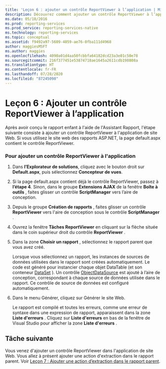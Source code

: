 ```yaml
---
title: 'Leçon 6 : ajouter un contrôle ReportViewer à l’application | Microsoft Docs'
description: Découvrez comment ajouter un contrôle ReportViewer à l’application de site web après avoir conçu le rapport enfant à l’aide de l’Assistant Rapport.
ms.date: 05/18/2016
ms.prod: reporting-services
ms.prod_service: reporting-services-native
ms.technology: reporting-services
ms.topic: conceptual
ms.assetid: f9492a97-5609-4059-ae76-0fba111d4968
author: maggiesMSFT
ms.author: maggies
ms.openlocfilehash: 4090a01d4aa50fcbbfa64182dcd23a3e01c50e78
ms.sourcegitcommit: 216f377451e53874718ae1645a2611cdb198808a
ms.translationtype: HT
ms.contentlocale: fr-FR
ms.lasthandoff: 07/28/2020
ms.locfileid: "87245098"
---
```

# <a name="lesson-6-add-a-reportviewer-control-to-the-application"></a>Leçon 6 : Ajouter un contrôle ReportViewer à l’application
Après avoir conçu le rapport enfant à l'aide de l'Assistant Rapport, l'étape suivante consiste à ajouter un contrôle ReportViewer à l'application de site Web. Si vous utilisez le site web des rapports ASP.NET, la page default.aspx contient le contrôle ReportViewer.   
  
### <a name="to-add-a-reportviewer-control-to-the-application"></a>Pour ajouter un contrôle ReportViewer à l'application  
  
1.  Dans **l’Explorateur de solutions**, cliquez avec le bouton droit sur **Default.aspx**, puis sélectionnez **Concepteur de vues**.  
  
2.  Si la page default.aspx contient déjà le contrôle ReportViewer, passez à **l’étape 4**. Sinon, dans le groupe **Extensions AJAX** de la fenêtre **Boîte à outils** , faites glisser un contrôle **ScriptManager** vers l’aire de conception.  
  
3.  Depuis le groupe **Création de rapports** , faites glisser un contrôle **ReportViewer** vers l'aire de conception sous le contrôle **ScriptManager** .  
  
4.  Ouvrez la fenêtre **Tâches ReportViewer** en cliquant sur la flèche située dans le coin supérieur droit du contrôle **ReportViewer** .  
  
5.  Dans la zone **Choisir un rapport** , sélectionnez le rapport parent que vous avez créé.  
  
    Lorsque vous sélectionnez un rapport, les instances de sources de données utilisées dans le rapport sont créées automatiquement. Le code est généré pour instancier chaque objet DataTable (et son conteneur [DataSet](https://msdn.microsoft.com/library/system.data.dataset.aspx) ). Un contrôle [ObjectDataSource](https://msdn.microsoft.com/library/system.web.ui.webcontrols.objectdatasource.aspx) est ajouté à l’aire de conception, correspondant à chaque source de données utilisée dans le rapport. Ce contrôle de source de données est configuré automatiquement.  
  
6.  Dans le menu Générer, cliquez sur Générer le site Web.  
  
    Le rapport est compilé et toutes les erreurs, comme une erreur de syntaxe dans une expression de rapport, apparaissent dans la zone **Liste d'erreurs** . Cliquez sur **Liste d'erreurs** en bas de la fenêtre de Visual Studio pour afficher la zone **Liste d'erreurs** .  
  
## <a name="next-task"></a>Tâche suivante  
Vous venez d'ajouter un contrôle ReportViewer dans l'application de site Web. Vous allez à présent ajouter une action d'extraction dans le rapport parent. Voir [Leçon 7 : Ajouter une action d’extraction dans le rapport parent](../reporting-services/lesson-7-add-drillthrough-action-on-parent-report.md).  
  

